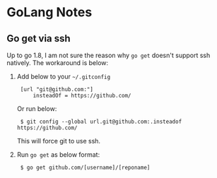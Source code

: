 GoLang Notes
============

Go get via ssh
--------------
Up to go 1.8, I am not sure the reason why `go get` doesn't support ssh natively. The workaround is below:

1. Add below to your `~/.gitconfig`

        [url "git@github.com:"]
            insteadOf = https://github.com/

   Or run below:

        $ git config --global url.git@github.com:.insteadof https://github.com/

   This will force git to use ssh. 

2. Run `go get` as below format:

        $ go get github.com/[username]/[reponame]
